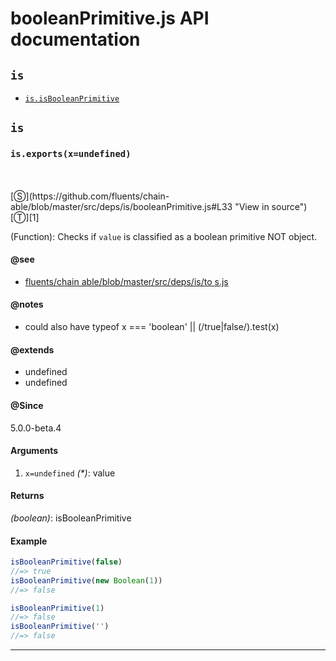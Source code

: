 # booleanPrimitive.js API documentation

<!-- div class="toc-container" -->

<!-- div -->

## `is`
* <a href="#is-prototype-isBooleanPrimitive"  data-meta="exports x undefined"  data-call="exports x undefined"  data-category="Lang"  data-description="Function Checks if value is classified as a boolean primitive NOT object"  data-name="isBooleanPrimitive"  data-member="is"  data-see="href https github com fluents chain able blob master src deps is toS js label fluents chain able blob master src deps is to s js"  data-notes="could also have typeof x boolean true false test x"  data-all="meta n n exports x undefined call exports x undefined category Lang description Function Checks if value is classified as a boolean primitive NOT object name isBooleanPrimitive member is see href https github com fluents chain able blob master src deps is toS js label fluents chain able blob master src deps is to s js notes could also have typeof x boolean true false test x n todos klassProps" >`is.isBooleanPrimitive`</a>

<!-- /div -->

<!-- /div -->

<!-- div class="doc-container" -->

<!-- div -->

## `is`

<!-- div -->

<h3 id="is-prototype-isBooleanPrimitive" data-member="is" data-category="Lang" data-name="isBooleanPrimitive"><code>is.exports(x=undefined)</code></h3>
<br>
<br>
[&#x24C8;](https://github.com/fluents/chain-able/blob/master/src/deps/is/booleanPrimitive.js#L33 "View in source") [&#x24C9;][1]

(Function): Checks if `value` is classified as a boolean primitive NOT object.


#### @see 

* <a href="https://github.com/fluents/chain-able/blob/master/src/deps/is/toS.js" >fluents/chain able/blob/master/src/deps/is/to s.js</a>

#### @notes 

* could also have typeof x === 'boolean' || (/true|false/).test(x)
 

#### @extends 

* undefined
* undefined



#### @Since
5.0.0-beta.4

#### Arguments
1. `x=undefined` *(&#42;)*: value

#### Returns
*(boolean)*: isBooleanPrimitive

#### Example
```js
isBooleanPrimitive(false)
//=> true
isBooleanPrimitive(new Boolean(1))
//=> false

isBooleanPrimitive(1)
//=> false
isBooleanPrimitive('')
//=> false

```
---

<!-- /div -->

<!-- /div -->

<!-- /div -->

 [1]: #is "Jump back to the TOC."
